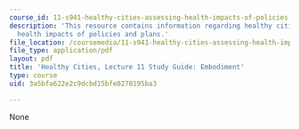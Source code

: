 ```yaml
---
course_id: 11-s941-healthy-cities-assessing-health-impacts-of-policies-and-plans-spring-2016
description: 'This resource contains information regarding healthy cities: Assessing
  health impacts of policies and plans.'
file_location: /coursemedia/11-s941-healthy-cities-assessing-health-impacts-of-policies-and-plans-spring-2016/3a5bfa622e2c9dcbd15bfe0270195ba3_MIT11_S941S16_Class11Guide.pdf
file_type: application/pdf
layout: pdf
title: 'Healthy Cities, Lecture 11 Study Guide: Embodiment'
type: course
uid: 3a5bfa622e2c9dcbd15bfe0270195ba3

---
```

None
